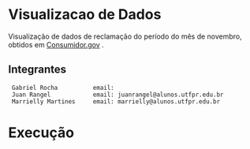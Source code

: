 # Visualizacao de Dados

Visualização de dados de reclamação do período do mês de novembro, obtidos em <a href="https://consumidor.gov.br/pages/dadosabertos/externo/">Consumidor.gov</a> .

<h2> Integrantes</h2>

     Gabriel Rocha          email:
     Juan Rangel            email: juanrangel@alunos.utfpr.edu.br
     Marrielly Martines     email: marrielly@alunos.utfpr.edu.br

# Execução
